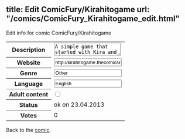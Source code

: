 title: Edit ComicFury/Kirahitogame
url: "/comics/ComicFury_Kirahitogame_edit.html"
---
Edit info for comic ComicFury/Kirahitogame

<form name="comic" action="http://gaepostmail.appengine.com/comic" name="post">
<table class="comicinfo">
<tr>
<th>Description</th><td><textarea name="description">A simple game that started with Kira and mine OC's. Every even page is mine, and every odd is hers.</textarea></td>
</tr>
<tr>
<th>Website</th><td><input type="text" name="url" value="http://kirahitogame.thecomicseries.com/"/></td>
</tr>
<tr>
<th>Genre</th><td><input type="text" name="genre" value="Other"/></td>
</tr>
<tr>
<th>Language</th><td><input type="text" name="language" value="English"/></td>
</tr>
<tr>
<th>Adult content</th><td><input type="checkbox" name="adult" value="adult" /></td>
</tr>
<tr>
<th>Status</th><td>ok on 23.04.2013</td>
</tr>
<tr>
<th>Votes</th><td>0</div></td>
</tr>
</table>
</form>

Back to the [comic](/comics/ComicFury_Kirahitogame.html).
